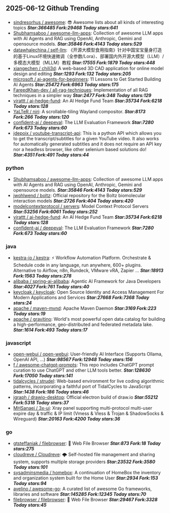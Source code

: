 ## 2025-06-12 Github Trending

### 
* [sindresorhus / awesome](https://github.com/sindresorhus/awesome): 😎 Awesome lists about all kinds of interesting topics ***Star:366485 Fork:29468 Today stars:641***
* [Shubhamsaboo / awesome-llm-apps](https://github.com/Shubhamsaboo/awesome-llm-apps): Collection of awesome LLM apps with AI Agents and RAG using OpenAI, Anthropic, Gemini and opensource models. ***Star:35846 Fork:4143 Today stars:529***
* [datawhalechina / self-llm](https://github.com/datawhalechina/self-llm): 《开源大模型食用指南》针对中国宝宝量身打造的基于Linux环境快速微调（全参数/Lora）、部署国内外开源大模型（LLM）/多模态大模型（MLLM）教程 ***Star:17555 Fork:1879 Today stars:448***
* [xiangechen / chili3d](https://github.com/xiangechen/chili3d): A web-based 3D CAD application for online model design and editing ***Star:1293 Fork:132 Today stars:205***
* [microsoft / ai-agents-for-beginners](https://github.com/microsoft/ai-agents-for-beginners): 11 Lessons to Get Started Building AI Agents ***Star:25472 Fork:6963 Today stars:175***
* [FareedKhan-dev / all-rag-techniques](https://github.com/FareedKhan-dev/all-rag-techniques): Implementation of all RAG techniques in a simpler way ***Star:2477 Fork:348 Today stars:129***
* [virattt / ai-hedge-fund](https://github.com/virattt/ai-hedge-fund): An AI Hedge Fund Team ***Star:35734 Fork:6218 Today stars:128***
* [YaLTeR / niri](https://github.com/YaLTeR/niri): A scrollable-tiling Wayland compositor. ***Star:8173 Fork:266 Today stars:120***
* [confident-ai / deepeval](https://github.com/confident-ai/deepeval): The LLM Evaluation Framework ***Star:7280 Fork:673 Today stars:60***
* [jdepoix / youtube-transcript-api](https://github.com/jdepoix/youtube-transcript-api): This is a python API which allows you to get the transcript/subtitles for a given YouTube video. It also works for automatically generated subtitles and it does not require an API key nor a headless browser, like other selenium based solutions do! ***Star:4351 Fork:491 Today stars:44***

### python
* [Shubhamsaboo / awesome-llm-apps](https://github.com/Shubhamsaboo/awesome-llm-apps): Collection of awesome LLM apps with AI Agents and RAG using OpenAI, Anthropic, Gemini and opensource models. ***Star:35846 Fork:4143 Today stars:529***
* [jwohlwend / boltz](https://github.com/jwohlwend/boltz): Official repository for the Boltz biomolecular interaction models ***Star:2726 Fork:404 Today stars:420***
* [modelcontextprotocol / servers](https://github.com/modelcontextprotocol/servers): Model Context Protocol Servers ***Star:53256 Fork:6061 Today stars:252***
* [virattt / ai-hedge-fund](https://github.com/virattt/ai-hedge-fund): An AI Hedge Fund Team ***Star:35734 Fork:6218 Today stars:128***
* [confident-ai / deepeval](https://github.com/confident-ai/deepeval): The LLM Evaluation Framework ***Star:7280 Fork:673 Today stars:60***

### java
* [kestra-io / kestra](https://github.com/kestra-io/kestra): ⚡ Workflow Automation Platform. Orchestrate & Schedule code in any language, run anywhere, 600+ plugins. Alternative to Airflow, n8n, Rundeck, VMware vRA, Zapier ... ***Star:18913 Fork:1563 Today stars:278***
* [alibaba / spring-ai-alibaba](https://github.com/alibaba/spring-ai-alibaba): Agentic AI Framework for Java Developers ***Star:4027 Fork:761 Today stars:40***
* [keycloak / keycloak](https://github.com/keycloak/keycloak): Open Source Identity and Access Management For Modern Applications and Services ***Star:27668 Fork:7368 Today stars:24***
* [apache / maven-mvnd](https://github.com/apache/maven-mvnd): Apache Maven Daemon ***Star:3169 Fork:223 Today stars:19***
* [apache / gravitino](https://github.com/apache/gravitino): World's most powerful open data catalog for building a high-performance, geo-distributed and federated metadata lake. ***Star:1614 Fork:493 Today stars:17***

### javascript
* [open-webui / open-webui](https://github.com/open-webui/open-webui): User-friendly AI Interface (Supports Ollama, OpenAI API, ...) ***Star:98567 Fork:12948 Today stars:156***
* [f / awesome-chatgpt-prompts](https://github.com/f/awesome-chatgpt-prompts): This repo includes ChatGPT prompt curation to use ChatGPT and other LLM tools better. ***Star:128630 Fork:17050 Today stars:141***
* [tidalcycles / strudel](https://github.com/tidalcycles/strudel): Web-based environment for live coding algorithmic patterns, incorporating a faithful port of TidalCycles to JavaScript ***Star:1438 Fork:186 Today stars:46***
* [jgraph / drawio-desktop](https://github.com/jgraph/drawio-desktop): Official electron build of draw.io ***Star:55212 Fork:5318 Today stars:37***
* [MHSanaei / 3x-ui](https://github.com/MHSanaei/3x-ui): Xray panel supporting multi-protocol multi-user expire day & traffic & IP limit (Vmess & Vless & Trojan & ShadowSocks & Wireguard) ***Star:20163 Fork:4200 Today stars:36***

### go
* [gtsteffaniak / filebrowser](https://github.com/gtsteffaniak/filebrowser): 📂 Web File Browser ***Star:873 Fork:18 Today stars:275***
* [cloudreve / Cloudreve](https://github.com/cloudreve/Cloudreve): 🌩 Self-hosted file management and sharing system, supports multiple storage providers ***Star:23532 Fork:3580 Today stars:101***
* [sysadminsmedia / homebox](https://github.com/sysadminsmedia/homebox): A continuation of HomeBox the inventory and organization system built for the Home User ***Star:2934 Fork:153 Today stars:94***
* [avelino / awesome-go](https://github.com/avelino/awesome-go): A curated list of awesome Go frameworks, libraries and software ***Star:145285 Fork:12345 Today stars:70***
* [filebrowser / filebrowser](https://github.com/filebrowser/filebrowser): 📂 Web File Browser ***Star:29467 Fork:3328 Today stars:45***
